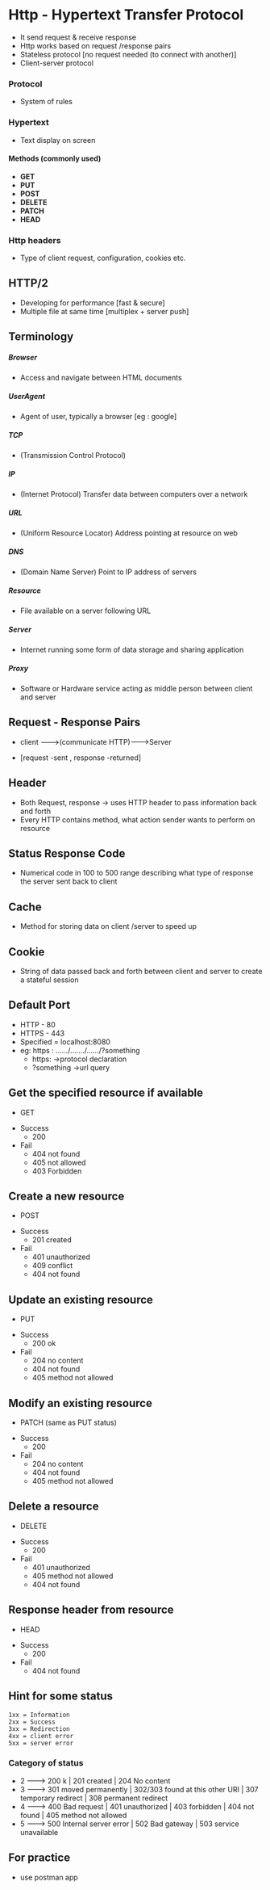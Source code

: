 # Http - Hypertext Transfer Protocol
- It send request & receive response
- Http works based on request /response pairs
- Stateless protocol [no request needed (to connect with another)]
- Client-server protocol
### Protocol
- System of rules
### Hypertext
- Text display on screen
#### Methods (commonly used)
- **GET**
- **PUT**
- **POST**
- **DELETE**
- **PATCH**	
- **HEAD**
### Http headers
- Type of client request,
	configuration,
	cookies etc.
## HTTP/2
- Developing for performance	[fast & secure]
- Multiple file at same time	[multiplex + server push]
## Terminology
##### *Browser* 
-  Access and navigate between HTML documents
##### *UserAgent* 
- Agent of user, typically a browser [eg : google]
##### *TCP* 
- (Transmission Control Protocol) 
##### *IP* 
- (Internet Protocol) Transfer data between computers over a network 
##### *URL* 
- (Uniform Resource Locator) Address pointing at resource on web
##### *DNS* 
- (Domain Name Server) Point to IP address of servers
##### *Resource* 
- File available on a server following URL 
##### *Server* 
- Internet running some form of data storage and sharing application
##### *Proxy* 
- Software or Hardware service acting as middle person between client and server
## Request - Response Pairs
* client --->(communicate HTTP)--->Server
- [request -sent , response -returned]
## Header
* Both Request, response -> uses HTTP header to pass information back and forth
* Every HTTP contains method, what action sender wants to perform on resource
## Status Response Code
- Numerical code in 100 to 500 range describing what type of response the server sent back to client
## Cache
- Method for storing data on client /server to speed up
## Cookie
- String of data passed back and forth between client and server to create a stateful session
## Default Port
- HTTP - 80
- HTTPS - 443
- Specified = localhost:8080
- eg:	https : ....../......./....../?something
	- https: ->protocol declaration
	- ?something ->url query
## Get the specified resource if available	
* GET
-	Success								
	- 200	
- Fail
  - 404 not found
  - 405 not allowed
  - 403 Forbidden 
## Create a new resource 
* POST
- Success			
  - 201 created	
- Fail 
  - 401 unauthorized
  - 409 conflict
  - 404 not found
## Update an existing resource
* PUT
-	Success								
	- 200 	ok
- Fail
	- 204 no content
   - 404 not found
   - 405 method not allowed
## Modify an existing resource
* PATCH (same as PUT status)
-	Success							
	- 200 				
- Fail
  - 204 no content
  - 404 not found
  - 405 method not allowed
## Delete a  resource 
* DELETE
- Success	 
  - 200 	
- Fail 
  - 401 unauthorized
  - 405 method not allowed
  - 404 not found
## Response header from  resource 
* HEAD
-	Success								
	- 200
-	Fail
	- 404 not found	
## Hint for  some status
	1xx = Information
	2xx = Success
	3xx = Redirection
	4xx = client error
	5xx = server error
### Category of status
* 2 ---> 200 k | 201 created | 204 No content	
* 3 ---> 301 moved permanently | 302/303 found at this other URI  | 307 temporary redirect | 308 permanent redirect
* 4 ---> 400 Bad request | 401 unauthorized | 403 forbidden | 404 not found | 405 method not allowed
* 5 ---> 500 Internal server error | 502 Bad gateway | 503 service unavailable

## For practice 
- use postman app
